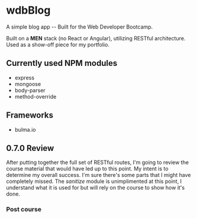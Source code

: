 # wdbBlog

A simple blog app -- Built for the Web Developer Bootcamp. 

Built on a **MEN** stack (no React or Angular), utilizing RESTful architecture. Used as a show-off piece for my portfolio.

## Currently used NPM modules

- express
- mongoose
- body-parser
- method-override

## Frameworks

- bulma.io

## 0.7.0 Review

After putting together the full set of RESTful routes, I'm going to review the course material that would have led up to this point. My intent is to determine my overall success. I'm sure there's some parts that I might have completely missed. The *sanitize* module is unimplimented at this point, I understand what it is used for but will rely on the course to show how it's done. 

### Post course

